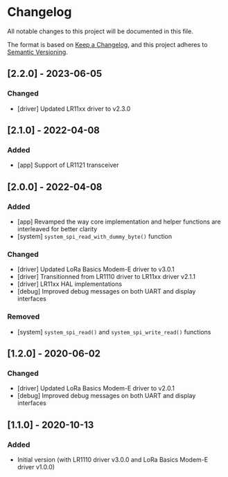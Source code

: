 # Changelog

All notable changes to this project will be documented in this file.

The format is based on [Keep a Changelog](https://keepachangelog.com/en/1.0.0/),
and this project adheres to [Semantic Versioning](https://semver.org/spec/v2.0.0.html).

## [2.2.0] - 2023-06-05

### Changed

- [driver] Updated LR11xx driver to v2.3.0

## [2.1.0] - 2022-04-08

### Added

- [app] Support of LR1121 transceiver

## [2.0.0] - 2022-04-08

### Added

- [app] Revamped the way core implementation and helper functions are interleaved for better clarity
- [system] `system_spi_read_with_dummy_byte()` function

### Changed

- [driver] Updated LoRa Basics Modem-E driver to v3.0.1
- [driver] Transitionned from LR1110 driver to LR11xx driver v2.1.1
- [driver] LR11xx HAL implementations
- [debug] Improved debug messages on both UART and display interfaces

### Removed

- [system] `system_spi_read()` and `system_spi_write_read()` functions

## [1.2.0] - 2020-06-02

### Changed

- [driver] Updated LoRa Basics Modem-E driver to v2.0.1
- [debug] Improved debug messages on both UART and display interfaces

## [1.1.0] - 2020-10-13

### Added

- Initial version (with LR1110 driver v3.0.0 and LoRa Basics Modem-E driver v1.0.0)

